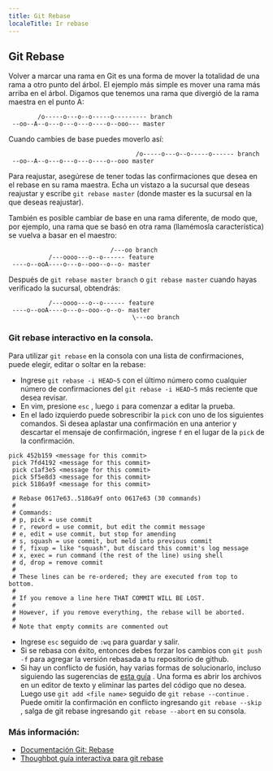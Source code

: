 ```yaml
---
title: Git Rebase
localeTitle: Ir rebase
---
```

## Git Rebase

Volver a marcar una rama en Git es una forma de mover la totalidad de una rama a otro punto del árbol. El ejemplo más simple es mover una rama más arriba en el árbol. Digamos que tenemos una rama que divergió de la rama maestra en el punto A:
```
        /o-----o---o--o-----o--------- branch 
 --oo--A--o---o---o---o----o--ooo--- master 
```

Cuando cambies de base puedes moverlo así:
```
                                   /o-----o---o--o-----o------ branch 
 --oo--A--o---o---o---o----o--ooo master 
```

Para reajustar, asegúrese de tener todas las confirmaciones que desea en el rebase en su rama maestra. Echa un vistazo a la sucursal que deseas reajustar y escribe `git rebase master` (donde master es la sucursal en la que deseas reajustar).

También es posible cambiar de base en una rama diferente, de modo que, por ejemplo, una rama que se basó en otra rama (llamémosla característica) se vuelva a basar en el maestro:
```
                            /---oo branch 
           /---oooo---o--o------ feature 
 ----o--ooA----o---o--ooo--o--o- master 
```

Después de `git rebase master branch` o `git rebase master` cuando hayas verificado la sucursal, obtendrás:
```
           /---oooo---o--o------ feature 
 ----o--ooA----o---o--ooo--o--o- master 
                                  \---oo branch 
```

### Git rebase interactivo en la consola.

Para utilizar `git rebase` en la consola con una lista de confirmaciones, puede elegir, editar o soltar en la rebase:

*   Ingrese `git rebase -i HEAD~5` con el último número como cualquier número de confirmaciones del `git rebase -i HEAD~5` más reciente que desea revisar.
*   En vim, presione `esc` , luego `i` para comenzar a editar la prueba.
*   En el lado izquierdo puede sobrescribir la `pick` con uno de los siguientes comandos. Si desea aplastar una confirmación en una anterior y descartar el mensaje de confirmación, ingrese `f` en el lugar de la `pick` de la confirmación.
```
pick 452b159 <message for this commit> 
 pick 7fd4192 <message for this commit> 
 pick c1af3e5 <message for this commit> 
 pick 5f5e8d3 <message for this commit> 
 pick 5186a9f <message for this commit> 
 
 # Rebase 0617e63..5186a9f onto 0617e63 (30 commands) 
 # 
 # Commands: 
 # p, pick = use commit 
 # r, reword = use commit, but edit the commit message 
 # e, edit = use commit, but stop for amending 
 # s, squash = use commit, but meld into previous commit 
 # f, fixup = like "squash", but discard this commit's log message 
 # x, exec = run command (the rest of the line) using shell 
 # d, drop = remove commit 
 # 
 # These lines can be re-ordered; they are executed from top to bottom. 
 # 
 # If you remove a line here THAT COMMIT WILL BE LOST. 
 # 
 # However, if you remove everything, the rebase will be aborted. 
 # 
 # Note that empty commits are commented out 
```

*   Ingrese `esc` seguido de `:wq` para guardar y salir.
*   Si se rebasa con éxito, entonces debes forzar los cambios con `git push -f` para agregar la versión rebasada a tu repositorio de github.
*   Si hay un conflicto de fusión, hay varias formas de solucionarlo, incluso siguiendo las sugerencias de [esta guía](https://help.github.com/enterprise/2.11/user/articles/resolving-a-merge-conflict-using-the-command-line/) . Una forma es abrir los archivos en un editor de texto y eliminar las partes del código que no desea. Luego use `git add <file name>` seguido de `git rebase --continue` . Puede omitir la confirmación en conflicto ingresando `git rebase --skip` , salga de git rebase ingresando `git rebase --abort` en su consola.

### Más información:

*   [Documentación Git: Rebase](https://git-scm.com/docs/git-rebase)
*   [Thoughbot guía interactiva para git rebase](https://robots.thoughtbot.com/git-interactive-rebase-squash-amend-rewriting-history)